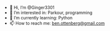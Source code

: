 - 👋 Hi, I’m @Ginger3301
- 👀 I’m interested in: Parkour, programming
- 🌱 I’m currently learning: Python
- 📫 How to reach me: ben.ottenberg@gmail.com

<!---
Ginger3301/Ginger3301 is a ✨ special ✨ repository because its `README.md` (this file) appears on your GitHub profile.
You can click the Preview link to take a look at your changes.
--->
